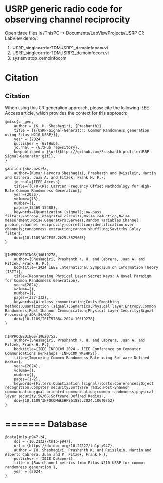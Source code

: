 # USRP generic radio code for observing channel reciprocity

Open three files in /ThisPC--> Documents/LabViewProjects/USRP CR LabView demo/:
1. USRP_singlecarrierTDMUSRP1_demoinfocom.vi
2. USRP_singlecarrierTDMUSRP2_demoinfocom.vi
3. system stop_demoinfocom


Citation
=======
## Citation

When using this CR generation approach, please cite the following IEEE Access article, which provides the context for this approach:

	@misc{cr_gen,
	    author = {K. H. Sheshagiri, {Prashanth}},
	    title = {{{USRP-Signal-Generator: Common Randomness generation using Ettus N210 USRP}}},
	    year = {2024},
	    publisher = {GitHub},
	    journal = {GitHub repository},
	    howpublished = {\url{https://github.com/Prashanth-profile/USRP-Signal-Generator.git}},
	}

	@ARTICLE{she2025cfo,
      	author={Kumar Herooru Sheshagiri, Prashanth and Reisslein, Martin and Cabrera, Juan A. and Fitzek, Frank H. P.},
  		journal={IEEE Access}, 
  		title={{CFO-CR}: Carrier Frequency Offset Methodology for High-Rate Common Randomness Generation}, 
  		year={2025},
  		volume={13},
  		number={},
  		pages={15469-15488},
  		keywords={Quantization (signal);Low-pass filters;Entropy;Integrated circuits;Noise reduction;Noise measurement;Noise;Generators;Servers;Random variables;Channel probing;channel reciprocity;correlation;identification over channels;randomness extraction;random shuffling;Savitzky Golay filter},
  		doi={10.1109/ACCESS.2025.3529665}
	}


	@INPROCEEDINGS{10619278,
  		author={Sheshagiri, Prashanth K. H. and Cabrera, Juan A. and Fitzek, Frank H. P.},
  		booktitle={2024 IEEE International Symposium on Information Theory (ISIT)}, 
  		title={Repurposing Physical Layer Secret Keys: A Novel Paradigm for Common Randomness Generation}, 
  		year={2024},
  		volume={},
  		number={},
  		pages={327-332},
  		keywords={Wireless communication;Costs;Smoothing methods;Quantization (signal);Semantics;Physical layer;Entropy;Common Randomness;Post-Shannon Communication;Physical Layer Security;Signal Processing;SDR;5G/6G},
  		doi={10.1109/ISIT57864.2024.10619278}
	}


	@INPROCEEDINGS{10620752,
  		author={Sheshagiri, Prashanth K. H. and Cabrera, Juan A. and Fitzek, Frank H. P.},
  		booktitle={IEEE INFOCOM 2024 - IEEE Conference on Computer Communications Workshops (INFOCOM WKSHPS)}, 
  		title={Improving Common Randomness Rate using Software Defined Radios}, 
  		year={2024},
  		volume={},
  		number={},
  		pages={1-2},
  		keywords={Filters;Quantization (signal);Costs;Conferences;Object recognition;Computer security;Software radio;Post-Shannon communication;goal-oriented communication;common randomness;physical layer security;5G/6G;Software Defined Radios},
  		doi={10.1109/INFOCOMWKSHPS61880.2024.10620752}
	}
=======
Database
=======

	@data{tn1p-p947-24,
		doi = {10.21227/tn1p-p947},
		url = {https://dx.doi.org/10.21227/tn1p-p947},
		author = {H. Sheshagiri, Prashanth K. and Reisslein, Martin and Alberto Cabrera, Juan and P. Fitzek, Frank H.},
		publisher = {IEEE Dataport},
		title = {Raw channel metrics from Ettus N210 USRP for common randomness generation },
		year = {2024} 
  	}
